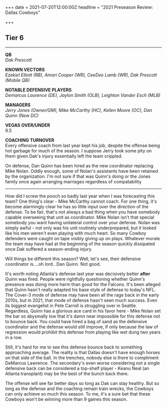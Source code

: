 +++
date = 2021-07-20T12:00:00Z
headline = "2021 Preseason Review: Dallas Cowboys"

+++
## Tier 6

***

**QB**  
_Dak Prescott_

**KNOWN VECTORS**  
_Ezekiel Elliott (RB), Amari Cooper (WR), CeeDee Lamb (WR), Dak Prescott (Mobile QB)_

**NOTABLE DEFENSIVE PLAYERS**  
_Demarcus Laurence (DE), Jaylon Smith (OLB), Leighton Vander Esch (MLB)_

**MANAGERS**  
_Jerry Jones (Owner/GM), Mike McCarthy (HC), Kellen Moore (OC), Dan Quinn (New DC)_

**VEGAS OVER/UNDER**  
9\.5

**COACHING TURNOVER**  
Every offensive coach from last year kept his job, despite the offense being hot garbage for much of the season. I suppose Jerry took some pity on them given Dak's injury essentially left the team crippled.

On defense, Dan Quinn has been hired as the new coordinator replacing Mike Nolan. Oddly enough, some of Nolan's assistants have been retained by the organization. I'm not sure if that was Quinn's doing or the Jones family once again arranging marriages regardless of compatability   

***

How did I screw the pooch so badly last year when I was forecasting this team? One thing's clear - Mike McCarthy cannot coach. For one thing, it's become alarmingly clear he has so little input over the direction of the defense. To be fair, that's not always a bad thing when you have somebody capable overseeing that unit as coordinator. Mike Nolan isn't that special somebody you want having unilateral control over your defense. Nolan was simply awful - not only was his unit routinely underprepared, but it looked like his men weren't even playing with much heart. So many Cowboy defenders were caught on tape visibly giving up on plays. Whatever morale the team may have had at the beginning of the season quickly dissipated once Dak suffered a season-ending injury. 

Will things be different this season? Well, let's see, their defensive coordinator is....oh lord...Dan Quinn. Not good.

It's worth noting Atlanta's defense last year was decisively better **after** Quinn was fired. People were rightfully questioning whether Quinn's presence was doing more harm than good for the Falcons. It's been alleged that Quinn hasn't really adapted his base style of defense to today's NFL. The Cover-3 mode of defense may have been all the rage back in the early 2010s, but in 2021, that mode of defense hasn't seen much success. Even its biggest evangelist in Pete Carroll is struggling over in Seattle. Regardless, Quinn has a glorious ace card in his favor here - Mike Nolan set the bar so abysmally low that it's damn near impossible for this defense not to bounce back. You could have hired a bag of sand as the defensive coordinator and the defense would still improve, if only because the law of regression would prohibit this defense from playing like wet dung two years in a row.

Still, it's hard for me to see this defense bounce back to something approaching average. The reality is that Dallas doesn't have enough horses on that side of the ball. In the trenches, nobody else is there to compliment DeMarcus Lawrence. The secondary's even worse considering not a single defensive back can be considered a top-shelf player - Keanu Neal (an Atlanta transplant) may be the best of the bunch back there.

The offense will see far better days so long as Dak can stay healthy. But so long as the defense and the coaching remain train wrecks, the Cowboys can only achieve so much this season. To me, it's a sure bet that these Cowboys won't be winning more than 9 games this season. 